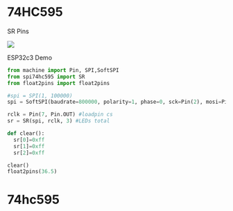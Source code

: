 # 74HC595

SR Pins

![](./SR.jpg)

ESP32c3 Demo

```python
from machine import Pin, SPI,SoftSPI
from spi74hc595 import SR
from float2pins import float2pins

#spi = SPI(1, 100000)
spi = SoftSPI(baudrate=800000, polarity=1, phase=0, sck=Pin(2), mosi=Pin(10), miso=Pin(4))

rclk = Pin(7, Pin.OUT) #loadpin cs
sr = SR(spi, rclk, 3) #LEDs total

def clear():
  sr[0]=0xff
  sr[1]=0xff
  sr[2]=0xff

clear()
float2pins(36.5)
```
# 74hc595
